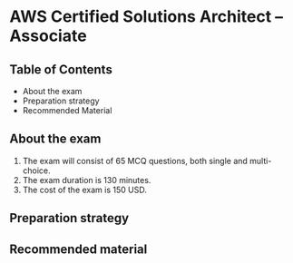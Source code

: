 # AWS Certified Solutions Architect – Associate

## Table of Contents

- About the exam
- Preparation strategy
- Recommended Material

## About the exam

1. The exam will consist of 65 MCQ questions, both single and multi-choice.
2. The exam duration is 130 minutes.
3. The cost of the exam is 150 USD.

## Preparation strategy

## Recommended material
